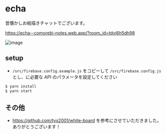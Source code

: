 # echa
昔懐かしお絵描きチャットでございます。

https://echa--comorebi-notes.web.app/?room_id=tdvj6h5dh98

![image](https://user-images.githubusercontent.com/16236972/122015211-dbea1000-cdfa-11eb-8299-e095ecac2520.png)

## setup
* `/src/firebase.config.example.js` をコピーして `/src/firebase.config.js` とし、に必要な API のパラメータを設定してください

```bash
$ yarn install
$ yarn start 
```

## その他
* https://github.com/tys2001/white-board を参考にさせていただきました。ありがとうございます！
